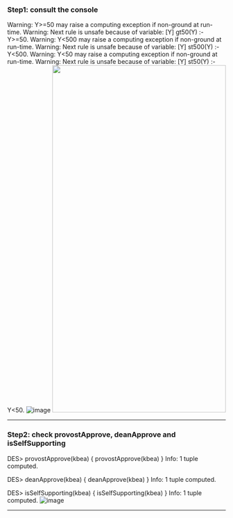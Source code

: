 ### Step1: consult the console
Warning: Y>=50 may raise a computing exception if non-ground at run-time.
Warning: Next rule is unsafe because of variable: [Y]
gt50(Y) :-
Y>=50.
Warning: Y<500 may raise a computing exception if non-ground at run-time.
Warning: Next rule is unsafe because of variable: [Y]
st500(Y) :-
Y<500.
Warning: Y<50 may raise a computing exception if non-ground at run-time.
Warning: Next rule is unsafe because of variable: [Y]
st50(Y) :-
Y<50.
![image](https://user-images.githubusercontent.com/46877258/55187739-cb8ce280-5167-11e9-8124-61be90b22bc8.png)
<img src="https://user-images.githubusercontent.com/46877258/55187739-cb8ce280-5167-11e9-8124-61be90b22bc8.png" width="400" height="800">
***
### Step2: check provostApprove, deanApprove and isSelfSupporting
DES> provostApprove(kbea) 
{
  provostApprove(kbea)
}
Info: 1 tuple computed.

DES> deanApprove(kbea) 
{
  deanApprove(kbea)
}
Info: 1 tuple computed. 

DES> isSelfSupporting(kbea) 
{
  isSelfSupporting(kbea)
}
Info: 1 tuple computed.
![image](https://user-images.githubusercontent.com/46877258/55187981-40f8b300-5168-11e9-8904-be35cafe64e1.png)
***
